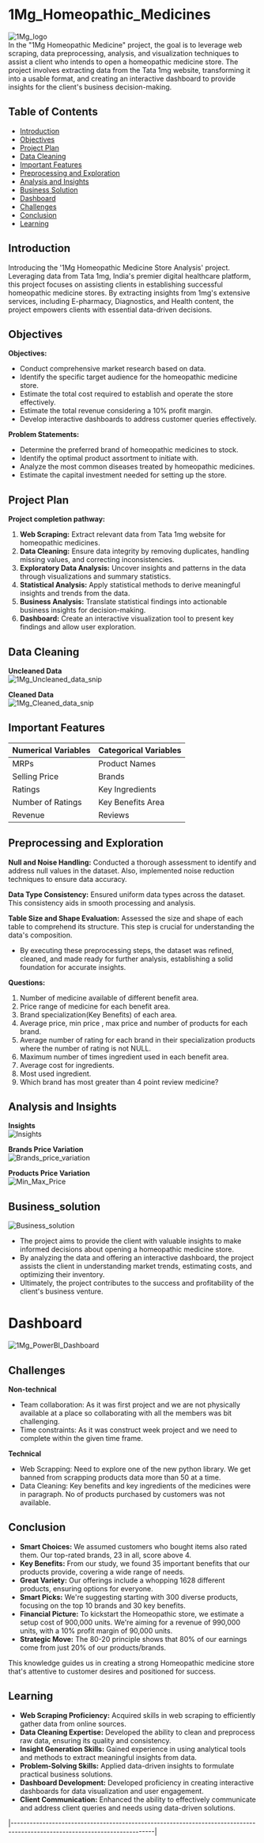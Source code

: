 # 1Mg_Homeopathic_Medicines
![1Mg_logo](https://github.com/Kumar-Dharm/Image_Gallery/assets/132021299/36bcd26b-ee28-49a2-af8c-82a7d8bb9537)  
In the "1Mg Homeopathic Medicine" project, the goal is to leverage web scraping, data preprocessing, analysis, 
and visualization techniques to assist a client who intends to open a homeopathic medicine store. 
The project involves extracting data from the Tata 1mg website, transforming it into a usable format, 
and creating an interactive dashboard to provide insights for the client's business decision-making.

## Table of Contents
- [Introduction](#introduction)
- [Objectives](#objectives)
- [Project Plan](#project-plan)
- [Data Cleaning](#data-cleaning)
- [Important Features](#important-features)
- [Preprocessing and Exploration](#preprocessing-and-exploration)
- [Analysis and Insights](#analysis-and-insights)
- [Business Solution](#business_solution)
- [Dashboard](#dashboard)
- [Challenges](#challenges)
- [Conclusion](#conclusion)
- [Learning](#learning)

## Introduction
Introducing the '1Mg Homeopathic Medicine Store Analysis' project. 
Leveraging data from Tata 1mg, India's premier digital healthcare platform, 
this project focuses on assisting clients in establishing successful homeopathic medicine stores. 
By extracting insights from 1mg's extensive services, including E-pharmacy, Diagnostics, and Health content, 
the project empowers clients with essential data-driven decisions.

## Objectives

**Objectives:**  
  * Conduct comprehensive market research based on data.  
  * Identify the specific target audience for the homeopathic medicine store.  
  * Estimate the total cost required to establish and operate the store effectively.  
  * Estimate the total revenue considering a 10% profit margin.  
  * Develop interactive dashboards to address customer queries effectively.  

**Problem Statements:**  
  * Determine the preferred brand of homeopathic medicines to stock.  
  * Identify the optimal product assortment to initiate with.  
  * Analyze the most common diseases treated by homeopathic medicines.  
  * Estimate the capital investment needed for setting up the store.  

## Project Plan

**Project completion pathway:**  
  1. **Web Scraping:** Extract relevant data from Tata 1mg website for homeopathic medicines.
  2. **Data Cleaning:** Ensure data integrity by removing duplicates, handling missing values, and correcting inconsistencies.
  3. **Exploratory Data Analysis:** Uncover insights and patterns in the data through visualizations and summary statistics.
  4. **Statistical Analysis:** Apply statistical methods to derive meaningful insights and trends from the data.
  5. **Business Analysis:** Translate statistical findings into actionable business insights for decision-making.
  6. **Dashboard:** Create an interactive visualization tool to present key findings and allow user exploration.

## Data Cleaning
**Uncleaned Data**  
![1Mg_Uncleaned_data_snip](https://github.com/Kumar-Dharm/Image_Gallery/assets/132021299/348d246a-67dd-436d-ad18-b4c8d1edb8d7)  

**Cleaned Data**  
![1Mg_Cleaned_data_snip](https://github.com/Kumar-Dharm/Image_Gallery/assets/132021299/bc82b36b-e634-45e9-ac8b-fa3c8a422d54)

## Important Features

| Numerical Variables | Categorical Variables |
| ------------- | ------------- |
| MRPs | Product Names |
| Selling Price | Brands |
| Ratings | Key Ingredients |
| Number of Ratings | Key Benefits Area |
| Revenue | Reviews |

## Preprocessing and Exploration

**Null and Noise Handling:** Conducted a thorough assessment to identify and address null values in the dataset. Also, implemented noise reduction techniques to ensure data accuracy.

**Data Type Consistency:** Ensured uniform data types across the dataset. This consistency aids in smooth processing and analysis.

**Table Size and Shape Evaluation:** Assessed the size and shape of each table to comprehend its structure. This step is crucial for understanding the data's composition.

* By executing these preprocessing steps, the dataset was refined, cleaned, and made ready for further analysis, establishing a solid foundation for accurate insights.

**Questions:**  
  1. Number of medicine available of different benefit area.  
  2. Price range of medicine for each benefit area.  
  3. Brand specialization(Key Benefits) of each area.  
  4. Average price, min price , max price and number of products for each brand.  
  5. Average number of rating for each brand in their specialization products where the number of rating is not NULL.  
  6. Maximum number of times ingredient used in each benefit area.  
  7. Average cost for ingredients.  
  8. Most used ingredient.  
  9. Which brand has most greater than 4 point review medicine?

## Analysis and Insights
**Insights**  
![Insights](https://github.com/Kumar-Dharm/Image_Gallery/assets/132021299/3ae7958d-a83c-412a-aa2d-a2ddf8f89bcf)

**Brands Price Variation**  
![Brands_price_variation](https://github.com/Kumar-Dharm/Image_Gallery/assets/132021299/296b0264-3911-4c9b-9067-ba4615dc2ae5)

**Products Price Variation**  
![Min_Max_Price](https://github.com/Kumar-Dharm/Image_Gallery/assets/132021299/5afe4d63-433c-4d72-af1b-a9eb7c6d637c)

## Business_solution
![Business_solution](https://github.com/Kumar-Dharm/Image_Gallery/assets/132021299/1cebe5c9-6271-4f82-b3eb-540ef5733c48)

* The project aims to provide the client with valuable insights to make informed decisions about opening a homeopathic medicine store.
* By analyzing the data and offering an interactive dashboard, the project assists the client in understanding market trends, estimating costs, and optimizing their inventory.
* Ultimately, the project contributes to the success and profitability of the client's business venture.

# Dashboard
![1Mg_PowerBI_Dashboard](https://github.com/Kumar-Dharm/Image_Gallery/assets/132021299/8ad90b01-f67f-442e-8b9f-20f27436b957)

## Challenges
**Non-technical**
- Team collaboration:
As it was first project and we are not physically available at a place so collaborating with all the members was bit challenging.
- Time constraints:
As it was construct week project and we need to complete within the given time frame.  

**Technical**
- Web Scrapping:
Need to explore one of the new python library. 
We get banned from scrapping products data more than 50 at a time.
- Data Cleaning:
Key benefits and key ingredients of the medicines were in paragraph. 
No of products purchased by customers was not available.

## Conclusion  
* **Smart Choices:** We assumed customers who bought items also rated them. Our top-rated brands, 23 in all, score above 4.
* **Key Benefits:** From our study, we found 35 important benefits that our products provide, covering a wide range of needs.
* **Great Variety:** Our offerings include a whopping 1628 different products, ensuring options for everyone.
* **Smart Picks:** We're suggesting starting with 300 diverse products, focusing on the top 10 brands and 30 key benefits.
* **Financial Picture:** To kickstart the Homeopathic store, we estimate a setup cost of 900,000 units. We're aiming for a revenue of 990,000 units, with a 10% profit margin of 90,000 units.
* **Strategic Move:** The 80-20 principle shows that 80% of our earnings come from just 20% of our products/brands.

This knowledge guides us in creating a strong Homeopathic medicine store that's attentive to customer desires and positioned for success.

## Learning
- **Web Scraping Proficiency:** Acquired skills in web scraping to efficiently gather data from online sources.
- **Data Cleaning Expertise:** Developed the ability to clean and preprocess raw data, ensuring its quality and consistency.
- **Insight Generation Skills:** Gained experience in using analytical tools and methods to extract meaningful insights from data.
- **Problem-Solving Skills:** Applied data-driven insights to formulate practical business solutions.
- **Dashboard Development:** Developed proficiency in creating interactive dashboards for data visualization and user engagement.
- **Client Communication:** Enhanced the ability to effectively communicate and address client queries and needs using data-driven solutions.

|---------------------------------------------------------------------------------------------------------------------------|
